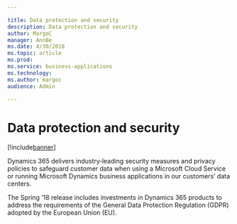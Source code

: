 ```yaml
---

title: Data protection and security
description: Data protection and security
author: MargoC
manager: AnnBe
ms.date: 4/30/2018
ms.topic: article
ms.prod: 
ms.service: business-applications
ms.technology: 
ms.author: margoc
audience: Admin

---
```

#  Data protection and security




[!include[banner](../../../includes/banner.md)]

Dynamics 365 delivers industry‑leading security measures and privacy policies to
safeguard customer data when using a Microsoft Cloud Service or running
Microsoft Dynamics business applications in our customers’ data centers.

The Spring ’18 release includes investments in Dynamics 365 products to address
the requirements of the General Data Protection Regulation (GDPR) adopted by the
European Union (EU).
